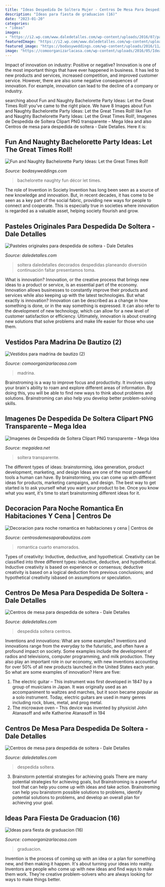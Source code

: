 ```yaml
---
title: "Ideas Despedida De Soltera Mujer - Centros De Mesa Para Despedida De Soltera"
description: "Ideas para fiesta de graduacion (16)"
date: "2023-01-20"
categories:
- "ideas"
images:
- "https://i2.wp.com/www.daledetalles.com/wp-content/uploads/2016/07/pastel-para-despedida-de-soltera24.jpg"
featuredImage: "https://i2.wp.com/www.daledetalles.com/wp-content/uploads/2016/07/pastel-para-despedida-de-soltera24.jpg"
featured_image: "https://bodasyweddings.com/wp-content/uploads/2016/11/Fun-and-naughty-bachelorette-party-decor-ideas.jpg"
image: "https://comoorganizarlacasa.com/wp-content/uploads/2016/05/Ideas-para-fiesta-de-graduacion-16.jpg"
---
```



Impact of innovation on industry: Positive or negative?
Innovation is one of the most important things that have ever happened in business. It has led to new products and services, increased competition, and improved customer service. However, there are also some negative consequences of innovation. For example, innovation can lead to the decline of a company or industry.

	

		
searching about Fun and Naughty Bachelorette Party Ideas: Let the Great Times Roll! you've came to the right place. We have 8 Images about Fun and Naughty Bachelorette Party Ideas: Let the Great Times Roll! like Fun and Naughty Bachelorette Party Ideas: Let the Great Times Roll!, Imagenes de Despedida de Soltera Clipart PNG transparente – Mega Idea and also Centros de mesa para despedida de soltera - Dale Detalles. Here it is:
		
    
## Fun And Naughty Bachelorette Party Ideas: Let The Great Times Roll!

<img loading=lazy src="https://bodasyweddings.com/wp-content/uploads/2016/11/Fun-and-naughty-bachelorette-party-decor-ideas.jpg" onerror="this.onerror=null;this.src='https://tse4.mm.bing.net/th?id=OIP.tHXeRtBbmVdonWdjSTgmWAAAAA&amp;pid=15.1';" alt="Fun and Naughty Bachelorette Party Ideas: Let the Great Times Roll!">

_Source: bodasyweddings.com_

>bachelorette naughty fun décor let times. 

	

The role of Invention in Society
Invention has long been seen as a source of new knowledge and innovation. But, in recent decades, it has come to be seen as a key part of the social fabric, providing new ways for people to connect and cooperate. This is especially true in societies where innovation is regarded as a valuable asset, helping society flourish and grow.

    
## Pasteles Originales Para Despedida De Soltera - Dale Detalles

<img loading=lazy src="https://i2.wp.com/www.daledetalles.com/wp-content/uploads/2016/07/pastel-para-despedida-de-soltera24.jpg" onerror="this.onerror=null;this.src='https://tse3.mm.bing.net/th?id=OIP.QvMmNaNXGit8TME8stjXmQHaJ4&amp;pid=15.1';" alt="Pasteles originales para despedida de soltera - Dale Detalles">

_Source: daledetalles.com_

>soltera daledetalles decorados despedidas planeando diversión continuación faltar presentamos toma. 

	

What is innovation?
Innovation, or the creative process that brings new ideas to a product or service, is an essential part of the economy. Innovation allows businesses to constantly improve their products and services while also keeping up with the latest technologies. But what exactly is innovation?
Innovation can be described as a change in how something is done, or in the way something is expressed. It can also refer to the development of new technology, which can allow for a new level of customer satisfaction or efficiency. Ultimately, innovation is about creating new solutions that solve problems and make life easier for those who use them.

    
## Vestidos Para Madrina De Bautizo (2)

<img loading=lazy src="https://comoorganizarlacasa.com/wp-content/uploads/2016/04/Vestidos-para-madrina-de-bautizo-2.jpg" onerror="this.onerror=null;this.src='https://tse3.mm.bing.net/th?id=OIP.fuy0599inW_EiXD33piQ3QHaLI&amp;pid=15.1';" alt="Vestidos para madrina de bautizo (2)">

_Source: comoorganizarlacasa.com_

>madrina. 

	

Brainstroming is a way to improve focus and productivity. It involves using your brain's ability to roam and explore different areas of information. By doing this, you will be able to find new ways to think about problems and solutions. Brainstroming can also help you develop better problem-solving skills.

    
## Imagenes De Despedida De Soltera Clipart PNG Transparente – Mega Idea

<img loading=lazy src="https://www.megaidea.net/wp-content/uploads/2020/09/despedida-de-solteras-12-700x1024.png" onerror="this.onerror=null;this.src='https://tse3.mm.bing.net/th?id=OIP.97IRmvpLvPkciuLGfHEG-AHaK1&amp;pid=15.1';" alt="Imagenes de Despedida de Soltera Clipart PNG transparente – Mega Idea">

_Source: megaidea.net_

>soltera transparente. 

	

The different types of ideas: brainstorming, idea generation, product development, marketing, and design
Ideas are one of the most powerful tools a human can have. By brainstorming, you can come up with different ideas for products, marketing campaigns, and design. The best way to get started is to ask yourself what you want your product to be. Once you know what you want, it's time to start brainstorming different ideas for it.

    
## Decoracion Para Noche Romantica En Habitaciones Y Cena | Centros De

<img loading=lazy src="https://centrosdemesaparabautizos.com/wp-content/uploads/2017/02/decoracion-para-noche-romantica-intimo.jpg" onerror="this.onerror=null;this.src='https://tse1.mm.bing.net/th?id=OIP.cgWMbpUnU3iCwvpH6N-U1gC7FN&amp;pid=15.1';" alt="Decoracion para noche romantica en habitaciones y cena | Centros de">

_Source: centrosdemesaparabautizos.com_

>romantica cuarto enamorados. 

	

Types of creativity: Inductive, deductive, and hypothetical.
Creativity can be classified into three different types: inductive, deductive, and hypothetical. Inductive creativity is based on experience or consensus; deductive creativity is based on a logical deduction from previous conclusions; and hypothetical creativity isbased on assumptions or speculation.

    
## Centros De Mesa Para Despedida De Soltera - Dale Detalles

<img loading=lazy src="https://i2.wp.com/www.daledetalles.com/wp-content/uploads/2016/07/centro-de-mesa-para-despedida-de-soltera8.jpg" onerror="this.onerror=null;this.src='https://tse2.mm.bing.net/th?id=OIP.KzyxxjBWcaO3ara7y270YgHaMf&amp;pid=15.1';" alt="Centros de mesa para despedida de soltera - Dale Detalles">

_Source: daledetalles.com_

>despedida soltera centros. 

	

Inventions and innovations: What are some examples?
Inventions and innovations range from the everyday to the futuristic, and often have a profound impact on society. Some examples include the development of radios and televisions, computer programming, and milk production. They also play an important role in our economy, with new inventions accounting for over 50% of all new products launched in the United States each year. So what are some examples of innovation? Here are five: 
1) The electric guitar – This instrument was first developed in 1847 by a group of musicians in Japan. It was originally used as an accompaniment to waltzes and marches, but it soon became popular as a solo instrument. Today, electric guitars are used in many genres including rock, blues, metal, and prog metal. 
2) The microwave oven – This device was invented by physicist John Atanasoff and wife Katherine Atanasoff in 194
    
## Centros De Mesa Para Despedida De Soltera - Dale Detalles

<img loading=lazy src="https://i0.wp.com/www.daledetalles.com/wp-content/uploads/2016/07/centro-de-mesa-para-despedida-de-soltera2.jpg" onerror="this.onerror=null;this.src='https://tse4.mm.bing.net/th?id=OIP.9W3idiHWZOWfmnZYjtxRbwHaJ4&amp;pid=15.1';" alt="Centros de mesa para despedida de soltera - Dale Detalles">

_Source: daledetalles.com_

>despedida soltera. 

	

3. Brainstorm potential strategies for achieving goals
There are many potential strategies for achieving goals, but Brainstroming is a powerful tool that can help you come up with ideas and take action. Brainstroming can help you brainstorm possible solutions to problems, identify potential solutions to problems, and develop an overall plan for achieving your goal.

    
## Ideas Para Fiesta De Graduacion (16)

<img loading=lazy src="https://comoorganizarlacasa.com/wp-content/uploads/2016/05/Ideas-para-fiesta-de-graduacion-16.jpg" onerror="this.onerror=null;this.src='https://tse2.mm.bing.net/th?id=OIP.9WjNI-Clu6V-zN4wh8ilAgHaJ4&amp;pid=15.1';" alt="Ideas para fiesta de graduacion (16)">

_Source: comoorganizarlacasa.com_

>graduacion. 

	

Invention is the process of coming up with an idea or a plan for something new, and then making it happen. It's about turning your ideas into reality. Inventors are people who come up with new ideas and find ways to make them work. They're creative problem-solvers who are always looking for ways to make things better.

